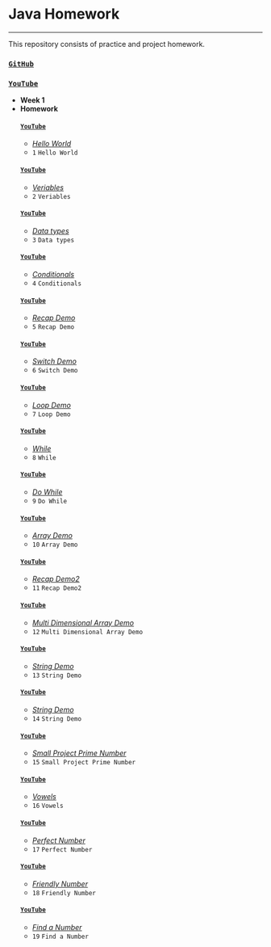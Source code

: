 # Java Homework
---
This repository consists of practice and project homework.

### [`GitHub`](https://github.com/huseyinidin/KodlamaioHomeWork)
### [`YouTube`](https://www.youtube.com/watch?v=a8Fe2qbnYDM&list=PLqG356ExoxZUGwbqoJEKSMnaxVJe4Uvf8&index=3)
 - **Week 1**
 - **Homework**
	#### [`YouTube`](https://www.youtube.com/watch?v=dtP6yK50xIs&list=PLqG356ExoxZUGwbqoJEKSMnaxVJe4Uvf8&index=6)
	 - [*Hello World*](https://github.com/huseyinidin/KodlamaioHomeWork/tree/main/week1/helloWorld/src/helloWorld)
	 - `1` `Hello World`
	#### [`YouTube`](https://www.youtube.com/watch?v=LZqATw5PK2o&list=PLqG356ExoxZUGwbqoJEKSMnaxVJe4Uvf8&index=7)
	 - [*Veriables*](https://github.com/huseyinidin/KodlamaioHomeWork/tree/main/week1/veriables/src/veriables)
 	 - `2` `Veriables` 
	#### [`YouTube`](https://www.youtube.com/watch?v=McySkAILr6s&list=PLqG356ExoxZUGwbqoJEKSMnaxVJe4Uvf8&index=8)
	 - [*Data types*](https://github.com/huseyinidin/KodlamaioHomeWork/tree/main/week1/datatypes/src/datatypes)
	 - `3` `Data types`
	#### [`YouTube`](https://www.youtube.com/watch?v=jqRfNzwCsF8&list=PLqG356ExoxZUGwbqoJEKSMnaxVJe4Uvf8&index=9)
	 - [*Conditionals*](https://github.com/huseyinidin/KodlamaioHomeWork/tree/main/week1/conditionals/src/conditionals)
	  - `4` `Conditionals` 
	#### [`YouTube`](https://www.youtube.com/watch?v=Un3eBVe8lFY&list=PLqG356ExoxZUGwbqoJEKSMnaxVJe4Uvf8&index=10)
	 - [*Recap Demo*](https://github.com/huseyinidin/KodlamaioHomeWork/tree/main/week1/reCapDemo1/src/reCapDemo1)
	 - `5` `Recap Demo` 
	#### [`YouTube`](https://www.youtube.com/watch?v=eoWiaZ2lFgw&list=PLqG356ExoxZUGwbqoJEKSMnaxVJe4Uvf8&index=11)
	 - [*Switch Demo*](https://github.com/huseyinidin/KodlamaioHomeWork/tree/main/week1/switchDemo/src/switchDemo)
	 - `6` `Switch Demo` 
	#### [`YouTube`](https://www.youtube.com/watch?v=oXnUG0e8fVk&list=PLqG356ExoxZUGwbqoJEKSMnaxVJe4Uvf8&index=12)
	 - [*Loop Demo*](https://github.com/huseyinidin/KodlamaioHomeWork/tree/main/week1/loopDemo/src/loopDemo)
	 - `7` `Loop Demo` 
	#### [`YouTube`](https://www.youtube.com/watch?v=_2jRJPFaVN0&list=PLqG356ExoxZUGwbqoJEKSMnaxVJe4Uvf8&index=13)
	 - [*While*](https://github.com/huseyinidin/KodlamaioHomeWork/tree/main/week1/loopDemo/src/loopDemo)
	  - `8` `While` 
	#### [`YouTube`](https://www.youtube.com/watch?v=mtjAXipAo20&list=PLqG356ExoxZUGwbqoJEKSMnaxVJe4Uvf8&index=14)
	 - [*Do While*](https://github.com/huseyinidin/KodlamaioHomeWork/tree/main/week1/loopDemo/src/loopDemo)
	 - `9` `Do While`
	#### [`YouTube`](https://www.youtube.com/watch?v=AvtshUX9gHE&list=PLqG356ExoxZUGwbqoJEKSMnaxVJe4Uvf8&index=15)
	 - [*Array Demo*](https://github.com/huseyinidin/KodlamaioHomeWork/tree/main/week1/arraysDemo/src/arraysDemo)
	  - `10` `Array Demo` 
	#### [`YouTube`](https://www.youtube.com/watch?v=83_X17EZ4XI&list=PLqG356ExoxZUGwbqoJEKSMnaxVJe4Uvf8&index=16)
	 - [*Recap Demo2*](https://github.com/huseyinidin/KodlamaioHomeWork/tree/main/week1/reCapDemo2/src/reCapDemo2)
	 - `11` `Recap Demo2` 
	#### [`YouTube`](https://github.com/huseyinidin/KodlamaioHomeWork/tree/main/week1/multiDimensionalArrayDemo/src/multiDimensionalArrayDemo)
	 - [*Multi Dimensional Array Demo*](https://github.com/huseyinidin/KodlamaioHomeWork/tree/main/week1/switchDemo/src/switchDemo)
	 - `12` `Multi Dimensional Array Demo` 
	#### [`YouTube`](https://www.youtube.com/watch?v=_H8PoxHQibE&list=PLqG356ExoxZUGwbqoJEKSMnaxVJe4Uvf8&index=18)
	 - [*String Demo*](https://github.com/huseyinidin/KodlamaioHomeWork/tree/main/week1/stringDemo/src/stringDemo)
	 - `13` `String Demo` 
	#### [`YouTube`](https://www.youtube.com/watch?v=4ODOWQ1tZgM&list=PLqG356ExoxZUGwbqoJEKSMnaxVJe4Uvf8&index=19)
	 - [*String Demo*](https://github.com/huseyinidin/KodlamaioHomeWork/tree/main/week1/stringDemo/src/stringDemo)
	 - `14` `String Demo` 
	#### [`YouTube`](https://www.youtube.com/watch?v=3uU8WaTssVg&list=PLqG356ExoxZUGwbqoJEKSMnaxVJe4Uvf8&index=20)
	 - [*Small Project Prime Number*](https://github.com/huseyinidin/KodlamaioHomeWork/tree/main/week1/smallProjectPrimeNumber/src/smallProjectPrimeNumber)
	 - `15` `Small Project Prime Number`
	#### [`YouTube`](https://www.youtube.com/watch?v=urX1HV8MT7g&list=PLqG356ExoxZUGwbqoJEKSMnaxVJe4Uvf8&index=21)
	 - [*Vowels*](https://github.com/huseyinidin/KodlamaioHomeWork/tree/main/week1/vowels/src/vowels)
	 - `16` `Vowels` 
	#### [`YouTube`](https://www.youtube.com/watch?v=G1Vy3AYUg5Y&list=PLqG356ExoxZUGwbqoJEKSMnaxVJe4Uvf8&index=22)
	 - [*Perfect Number*](https://github.com/huseyinidin/KodlamaioHomeWork/tree/main/week1/loopDemo/src/loopDemo)
	 - `17` `Perfect Number`
	#### [`YouTube`](https://www.youtube.com/watch?v=35wQMuT-2Z0&list=PLqG356ExoxZUGwbqoJEKSMnaxVJe4Uvf8&index=23)
	 - [*Friendly Number*](https://github.com/huseyinidin/KodlamaioHomeWork/tree/main/week1/loopDemo/src/loopDemo)
	  - `18` `Friendly Number` 
	#### [`YouTube`](https://www.youtube.com/watch?v=MaJXZn3CqVA&list=PLqG356ExoxZUGwbqoJEKSMnaxVJe4Uvf8&index=24)
	 - [*Find a Number*](https://github.com/huseyinidin/KodlamaioHomeWork/tree/main/week1/loopDemo/src/loopDemo)
	 - `19` `Find a Number`